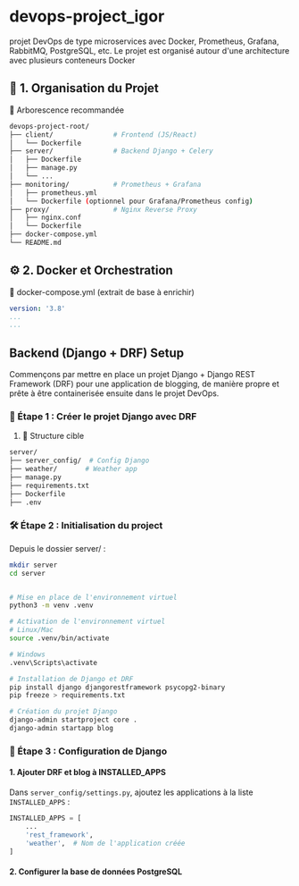 # devops-project_igor
projet DevOps de type microservices avec Docker, Prometheus, Grafana, RabbitMQ, PostgreSQL, etc. Le projet est organisé autour d'une architecture avec plusieurs conteneurs Docker 



## 🧭 1. Organisation du Projet
📁 Arborescence recommandée
```sh
devops-project-root/
├── client/               # Frontend (JS/React)
│   └── Dockerfile
├── server/               # Backend Django + Celery
│   ├── Dockerfile
│   ├── manage.py
│   └── ...
├── monitoring/           # Prometheus + Grafana
│   ├── prometheus.yml
│   └── Dockerfile (optionnel pour Grafana/Prometheus config)
├── proxy/                # Nginx Reverse Proxy
│   ├── nginx.conf
│   └── Dockerfile
├── docker-compose.yml
└── README.md
```

## ⚙️ 2. Docker et Orchestration
📄 docker-compose.yml (extrait de base à enrichir)
```yaml
version: '3.8'
...
...
```


## Backend (Django + DRF) Setup
Commençons par mettre en place un projet Django + Django REST Framework (DRF) pour une application de blogging, de manière propre et prête à être containerisée ensuite dans le projet DevOps.

### 🚀 Étape 1 : Créer le projet Django avec DRF
1. 📁 Structure cible

```sh	
server/
├── server_config/  # Config Django
├── weather/       # Weather app   
├── manage.py
├── requirements.txt
├── Dockerfile
├── .env
```

### 🛠️ Étape 2 : Initialisation du project
Depuis le dossier server/ :

```bash
mkdir server
cd server


# Mise en place de l'environnement virtuel
python3 -m venv .venv

# Activation de l'environnement virtuel
# Linux/Mac 
source .venv/bin/activate

# Windows
.venv\Scripts\activate

# Installation de Django et DRF
pip install django djangorestframework psycopg2-binary
pip freeze > requirements.txt

# Création du projet Django
django-admin startproject core .
django-admin startapp blog
```

### 📝 Étape 3 : Configuration de Django

#### 1. Ajouter DRF et blog à INSTALLED_APPS
Dans `server_config/settings.py`, ajoutez les applications à la liste `INSTALLED_APPS` :

```python
INSTALLED_APPS = [
    ...
    'rest_framework',
    'weather',  # Nom de l'application créée
]
```
#### 2. Configurer la base de données PostgreSQL

